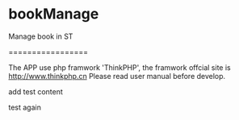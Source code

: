 bookManage
==========

Manage book in ST

=================

The APP use php framwork 'ThinkPHP', the framwork offcial site is http://www.thinkphp.cn
Please read user manual before develop.

add test content


test again
